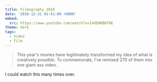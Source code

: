 ```yaml
---
title: Filmography 2010
date: '2010-12-31 01:41:00 +0000'
embed:
  src: https://www.youtube.com/watch?v=I4dEWOB6THE
theme: dark
tags:
  - Video
  - Film
---
```

> This year's movies have legitimately transformed my idea of what is creatively possible. To commemorate, I've remixed 270 of them into one giant ass video.

I could watch this many times over.

